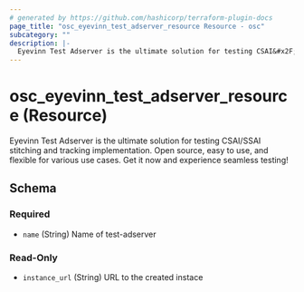 ```yaml
---
# generated by https://github.com/hashicorp/terraform-plugin-docs
page_title: "osc_eyevinn_test_adserver_resource Resource - osc"
subcategory: ""
description: |-
  Eyevinn Test Adserver is the ultimate solution for testing CSAI&#x2F;SSAI stitching and tracking implementation. Open source, easy to use, and flexible for various use cases. Get it now and experience seamless testing!
---
```


# osc_eyevinn_test_adserver_resource (Resource)

Eyevinn Test Adserver is the ultimate solution for testing CSAI&#x2F;SSAI stitching and tracking implementation. Open source, easy to use, and flexible for various use cases. Get it now and experience seamless testing!



<!-- schema generated by tfplugindocs -->
## Schema

### Required

- `name` (String) Name of test-adserver

### Read-Only

- `instance_url` (String) URL to the created instace
